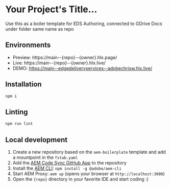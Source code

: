 # Your Project's Title...
Use this as a boiler template for EDS Authoring, connected to GDrive Docs under folder same name as repo

## Environments
- Preview: https://main--{repo}--{owner}.hlx.page/
- Live: https://main--{repo}--{owner}.hlx.live/
- DEMO: https://main--edgedeliveryservices--adobechrisw.hlx.live/

## Installation

```sh
npm i
```

## Linting

```sh
npm run lint
```

## Local development

1. Create a new repository based on the `aem-boilerplate` template and add a mountpoint in the `fstab.yaml`
1. Add the [AEM Code Sync GitHub App](https://github.com/apps/aem-code-sync) to the repository
1. Install the [AEM CLI](https://github.com/adobe/helix-cli): `npm install -g @adobe/aem-cli`
1. Start AEM Proxy: `aem up` (opens your browser at `http://localhost:3000`)
1. Open the `{repo}` directory in your favorite IDE and start coding :)
